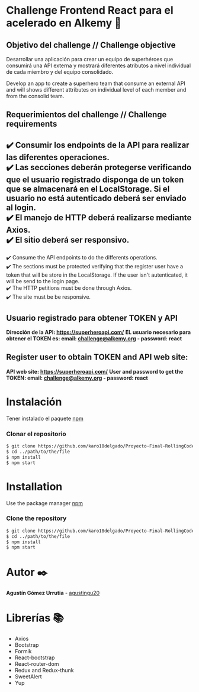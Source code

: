 # Challenge Frontend React para el acelerado en Alkemy :rocket:
## Objetivo del challenge // Challenge objective
Desarrollar una aplicación para crear un equipo de superhéroes que consumirá una API externa y mostrará diferentes atributos a nivel individual de cada miembro y del equipo consolidado.

Develop an app to create a superhero team that consume an external API and will shows different attributes on individual level of each member and from the consolid team.

## Requerimientos del challenge // Challenge requirements

✔️ Consumir los endpoints de la API para realizar las diferentes operaciones.
<br />
✔️ Las secciones deberán protegerse verificando que el usuario registrado disponga de un token que se almacenará en el LocalStorage. Si el usuario no está autenticado deberá ser enviado al login.
<br />
✔️ El manejo de HTTP deberá realizarse mediante Axios.
<br />
✔️ El sitio deberá ser responsivo.
<br />
---
✔️ Consume the API endpoints to do the differents operations.
<br />
✔️ The sections must be protected verifying that the register user have a token that will be store in the LocalStorage. If the user isn't autenticated, it will be send to the login page.
<br />
✔️ The HTTP petitions must be done through Axios.
<br />
✔️ The site must be be responsive.
<br />

## Usuario registrado para obtener TOKEN y API
**Dirección de la API: https://superheroapi.com/**
**EL usuario necesario para obtener el TOKEN es: email: challenge@alkemy.org - password: react**

## Register user to obtain TOKEN and API web site:
**API web site: https://superheroapi.com/**
**User and password to get the TOKEN: email: challenge@alkemy.org - password: react**

# Instalación
Tener instalado el paquete [npm](https://www.npmjs.com/)

### Clonar el repositorio

```bash
$ git clone https://github.com/karo18delgado/Proyecto-Final-RollingCode.git
$ cd ../path/to/the/file
$ npm install
$ npm start

```

# Installation
Use the package manager [npm](https://www.npmjs.com/)

### Clone the repository

```bash
$ git clone https://github.com/karo18delgado/Proyecto-Final-RollingCode.git
$ cd ../path/to/the/file
$ npm install
$ npm start

```

# Autor ✒️
**Agustín Gómez Urrutia** - [agustingu20](https://github.com/agustingu20)

# Librerías 📚
- Axios
- Bootstrap
- Formik
- React-bootstrap
- React-router-dom
- Redux and Redux-thunk
- SweetAlert
- Yup
